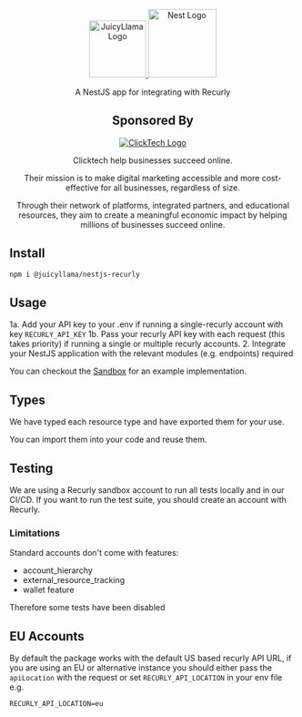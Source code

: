 <p align="center">
  <a href="https://juicyllama.com/" target="_blank">
    <img src="https://juicyllama.com/assets/images/icon.png" width="100" alt="JuicyLlama Logo" />
  </a>
  <a href="http://nestjs.com/" target="blank"><img src="https://nestjs.com/img/logo-small.svg" width="120" alt="Nest Logo" /></a>
</p>

<p align="center">
A NestJS app for integrating with Recurly
</p>

<h2 align="center">
Sponsored By
</h2>

<p align="center">
  <a href="https://clicktech.com/" target="_blank">
    <img src="https://clicktech.com/wp-content/uploads/2024/07/clicktech-logo.png" alt="ClickTech Logo" />
  </a>
</p>
<p align="center">
Clicktech help businesses succeed online.
</p>
<p align="center">
Their mission is to make digital marketing accessible and more cost-effective for all businesses, regardless of size.
</p>
<p align="center">
Through their network of platforms, integrated partners, and educational resources, they aim to create a meaningful economic impact by helping millions of businesses succeed online.
</p>

## Install

```bash
npm i @juicyllama/nestjs-recurly
```

## Usage

1a. Add your API key to your .env if running a single-recurly account with key `RECURLY_API_KEY`
1b. Pass your recurly API key with each request (this takes priority) if running a single or multiple recurly accounts.
2. Integrate your NestJS application with the relevant modules (e.g. endpoints) required

You can checkout the [Sandbox](./src/sandbox/) for an example implementation.

## Types

We have typed each resource type and have exported them for your use. 

You can import them into your code and reuse them.

## Testing

We are using a Recurly sandbox account to run all tests locally and in our CI/CD. If you want to run the test suite, you should create an account with Recurly.

### Limitations

Standard accounts don't come with features:

* account_hierarchy
* external_resource_tracking
* wallet feature

Therefore some tests have been disabled

## EU Accounts

By default the package works with the default US based recurly API URL, if you are using an EU or alternative instance you should either pass the `apiLocation` with the request or set `RECURLY_API_LOCATION` in your env file e.g.

```
RECURLY_API_LOCATION=eu
```